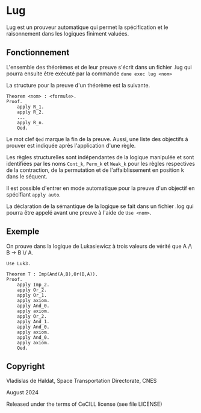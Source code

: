 # Lug
Lug est un prouveur automatique qui permet la spécification et le raisonnement dans les logiques finiment valuées.

## Fonctionnement
L'ensemble des théorèmes et de leur preuve s'écrit dans un fichier .lug qui pourra ensuite être exécuté par la commande
```dune exec lug <nom>```

La structure pour la preuve d'un théorème est la suivante.

```
Theorem <nom> : <formule>.
Proof.
    apply R_1.
    apply R_2.
    ...
    apply R_n.
    Qed.
```

Le mot clef ``Qed`` marque la fin de la preuve. Aussi, une liste des objectifs à prouver est indiquée après l'application d'une règle.

Les règles structurelles sont indépendantes de la logique manipulée et sont identifiées par les noms ``Cont_k``, ``Perm_k`` et ``Weak_k`` pour les règles respectives de la contraction, de la permutation et de l'affaiblissement en position k dans le séquent.

Il est possible d'entrer en mode automatique pour la preuve d'un objectif en spécifiant ``apply auto``.

La déclaration de la sémantique de la logique se fait dans un fichier .log qui pourra être appelé avant une preuve à l'aide de ```Use <nom>```.

## Exemple
On prouve dans la logique de Lukasiewicz à trois valeurs de vérité que A /\ B -> B \\/ A.
```
Use Luk3.

Theorem T : Imp(And(A,B),Or(B,A)).
Proof.
    apply Imp_2.
    apply Or_2.
    apply Or_1.
    apply axiom.
    apply And_0.
    apply axiom.
    apply Or_2.
    apply And_1.
    apply And_0.
    apply axiom.
    apply And_0.
    apply axiom.
    Qed.
```

## Copyright

Vladislas de Haldat, Space Transportation Directorate, CNES

August 2024

Released under the terms of CeCILL license (see file LICENSE)
